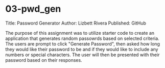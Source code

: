 # 03-pwd_gen
Title: Password Generator
Author: Lizbett Rivera 
Published: GitHub

The purpose of this assignment was to utilize starter code to create an application that generates random passowrds based on selected criteria. The users are prompt to click "Generate Password", then asked how long they would like their password to be and if they would like to include any numbers or special characters. The user will then be presented with their password based on their responses. 